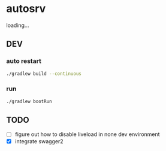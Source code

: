 # autosrv

loading...

## DEV

### auto restart

```bash
./gradlew build --continuous
```

### run

```bash
./gradlew bootRun
```


## TODO

- [ ] figure out how to disable liveload in none dev environment
- [x] integrate swagger2